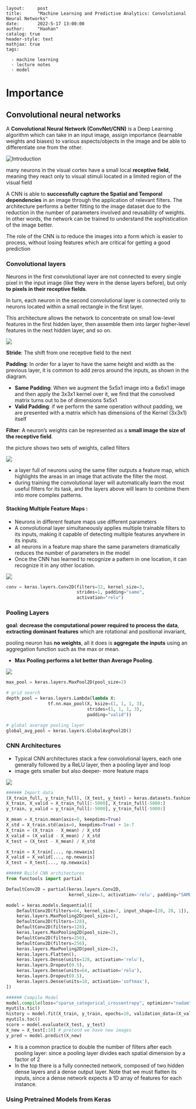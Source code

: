 ```
layout:     post
title:      "Machine Learning and Predictive Analytics: Convolutional Neural Networks"
date:       2022-5-17 13:00:00
author:     "Haohan"
catalog: true
header-style: text
mathjax: true
tags:

  - machine learning
  - lecture notes
  - model
```



# Importance

## Convolutional neural networks 

A **Convolutional Neural Network (ConvNet/CNN)** is a Deep Learning algorithm which can take in an input image, assign importance (learnable weights and biases) to various aspects/objects in the image and be able to differentiate one from the other. 

![Introduction](/img/in-post/cnn_introduce.png) 

many neurons in the visual cortex have a small local **receptive field**, meaning they react only to visual stimuli located in a limited region of the visual field 

A CNN is able to **successfully capture the Spatial and Temporal dependencies** in an image through the application of relevant filters. The architecture performs a better fitting to the image dataset due to the reduction in the number of parameters involved and reusability of weights. In other words, the network can be trained to understand the sophistication of the image better.

The role of the CNN is to reduce the images into a form which is easier to process, without losing features which are critical for getting a good prediction

### Convolutional layers 

Neurons in the first convolutional layer are not connected to every single pixel in the input image (like they were in the dense layers before), but only **to pixels in their receptive fields**. 

In turn, each neuron in the second convolutional layer is connected only to neurons located within a small rectangle in the first layer. 

This architecture allows the network to concentrate on small low-level features in the first hidden layer, then assemble them into larger higher-level features in the next hidden layer, and so on. 

![](/img/in-post/convolutional_layerpng.png) 

**Stride**: The shift from one receptive field to the next 

**Padding**: In order for a layer to have the same height and width as the previous layer, it is common to add zeros around the inputs, as shown in the diagram. 

- **Same Padding**:  When we augment the 5x5x1 image into a 6x6x1 image and then apply the 3x3x1 kernel over it, we find that the convolved matrix turns out to be of dimensions 5x5x1
- **Valid Padding**:   if we perform the same operation without padding, we are presented with a matrix which has dimensions of the Kernel (3x3x1) itself

**Filter**: A neuron’s weights can be represented as a **small image the size of the receptive field**. 

 the picture shows two sets of weights, called filters 

![](/img/in-post/filter.png) 

- a layer full of neurons using the same filter outputs a feature map, which highlights the areas in an image that activate the filter the most. 
- during training the convolutional layer will automatically learn the most useful filters for its task, and the layers above will learn to combine them into more complex patterns. 

#### **Stacking Multiple Feature Maps** : 

- Neurons in different feature maps use different parameters 
- A convolutional layer simultaneously applies multiple trainable filters to its inputs, making it capable of detecting multiple features anywhere in its inputs. 
- all neurons in a feature map share the same parameters dramatically reduces the number of parameters in the model 
- Once the CNN has learned to recognize a pattern in one location, it can recognize it in any other location. 

![](/img/in-post/stacking.png) 

```python
conv = keras.layers.Conv2D(filters=32, kernel_size=3,
                           strides=1, padding="same",
                           activation="relu")
```



### Pooling Layers

**goal**:  **decrease the computational power required to process the data**,  **extracting dominant features** which are rotational and positional invariant,

pooling neuron has **no weights**,  all it does is **aggregate the inputs** using an aggregation function such as the max or mean. 

- **Max Pooling performs a lot better than Average Pooling**.

![](/img/in-post/pooling_layer.png) 

```python
max_pool = keras.layers.MaxPool2D(pool_size=2)

# grid search
depth_pool = keras.layers.Lambda(lambda X:
                tf.nn.max_pool(X, ksize=(1, 1, 1, 3),
                               strides=(1, 1, 1, 3),
                               padding="valid"))

# global average pooling layer
global_avg_pool = keras.layers.GlobalAvgPool2D()
```

### CNN Architectures

- Typical CNN architectures stack a few convolutional layers, each one generally followed by a ReLU layer, then a pooling layer and loop
- image gets smaller but also deeper\- more feature maps

![](/img/in-post/cnn_arch.png) 

```python
###### Import data
(X_train_full, y_train_full), (X_test, y_test) = keras.datasets.fashion_mnist.load_data()
X_train, X_valid = X_train_full[:-5000], X_train_full[-5000:]
y_train, y_valid = y_train_full[:-5000], y_train_full[-5000:]

X_mean = X_train.mean(axis=0, keepdims=True)
X_std = X_train.std(axis=0, keepdims=True) + 1e-7
X_train = (X_train - X_mean) / X_std
X_valid = (X_valid - X_mean) / X_std
X_test = (X_test - X_mean) / X_std

X_train = X_train[..., np.newaxis]
X_valid = X_valid[..., np.newaxis]
X_test = X_test[..., np.newaxis]

###### Build CNN architectures
from functools import partial

DefaultConv2D = partial(keras.layers.Conv2D,
                        kernel_size=3, activation='relu', padding="SAME")

model = keras.models.Sequential([
    DefaultConv2D(filters=64, kernel_size=7, input_shape=[28, 28, 1]),
    keras.layers.MaxPooling2D(pool_size=2),
    DefaultConv2D(filters=128),
    DefaultConv2D(filters=128),
    keras.layers.MaxPooling2D(pool_size=2),
    DefaultConv2D(filters=256),
    DefaultConv2D(filters=256),
    keras.layers.MaxPooling2D(pool_size=2),
    keras.layers.Flatten(),
    keras.layers.Dense(units=128, activation='relu'),
    keras.layers.Dropout(0.5),
    keras.layers.Dense(units=64, activation='relu'),
    keras.layers.Dropout(0.5),
    keras.layers.Dense(units=10, activation='softmax'),
])

###### Compile Model
model.compile(loss="sparse_categorical_crossentropy", optimizer="nadam", metrics=["accuracy"])
myutils.tic()
history = model.fit(X_train, y_train, epochs=10, validation_data=(X_valid, y_valid))
myutils.toc()
score = model.evaluate(X_test, y_test)
X_new = X_test[:10] # pretend we have new images
y_pred = model.predict(X_new)
```

- It is a common practice to double the number of filters after each pooling layer: since a pooling layer divides each spatial dimension by a factor of 2 
- In the top there is a fully connected network, composed of two hidden dense layers and a dense output layer. Note that we must flatten its inputs, since a dense network expects a 1D array of features for each instance. 

### Using Pretrained Models from Keras 

